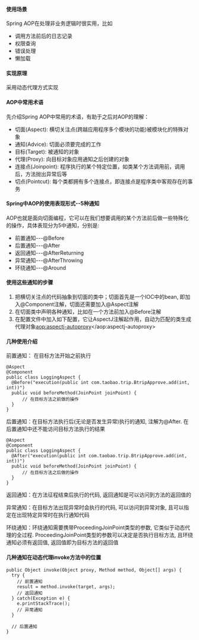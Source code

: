 #### 使用场景

Spring AOP在处理非业务逻辑时很实用，比如

* 调用方法前后的日志记录
* 权限查询
* 错误处理
* 懒加载

#### 实现原理
采用动态代理方式实现

#### AOP中常用术语
先介绍Spring AOP中常用的术语，有助于之后对AOP的理解：
* 切面(Aspect): 横切关注点(跨越应用程序多个模块的功能)被模块化的特殊对象
* 通知(Advice): 切面必须要完成的工作
* 目标(Target): 被通知的对象
* 代理(Proxy): 向目标对象应用通知之后创建的对象
* 连接点(Joinpoint): 程序执行的某个特定位置，如类某个方法调用前，调用后，方法抛出异常后等
* 切点(Pointcut): 每个类都拥有多个连接点，即连接点是程序类中客观存在的事务

#### Spring中AOP的使用表现形式--5种通知
AOP也就是面向切面编程，它可以在我们想要调用的某个方法前后做一些特殊化的操作，具体表现分为5中通知，分别是:
* 前置通知---@Before
* 后置通知---@After
* 返回通知---@AfterReturning
* 异常通知---@AfterThrowing
* 环绕通知---@Around

#### 使用这些通知的步骤
1. 把横切关注点的代码抽象到切面的类中；切面首先是一个IOC中的bean, 即加入@Component注解，切面还需要加入@Aspect注解
2. 在切面类中声明各种通知，比如在一个方法前加入@Before注解
3. 在配置文件中加入如下配置，它让AspectJ注解起作用，自动为匹配的类生成代理对象<aop:aspectj-autoproxy></aop:aspectj-autoproxy>

#### 几种使用介绍
前置通知： 在目标方法开始之前执行
    
    @Aspect
    @Component
    public class LoggingAspect {
      @Before("execution(public int com.taobao.trip.BtripApprove.add(int, int))")
      public void beforeMethod(JoinPoint joinPoint) {
          // 在目标方法之前做的操作
      }
    }

后置通知：在目标方法执行后(无论是否发生异常)执行的通知, 注解为@After. 在后置通知中还不能访问目标方法执行的结果
    
    @Aspect
    @Component
    public class LoggingAspect {
      @After("execution(public int com.taobao.trip.BtripApprove.add(int, int))")
      public void beforeMethod(JoinPoint joinPoint) {
          // 在目标方法之后做的操作
      }
    }

返回通知：在方法征程结束后执行的代码, 返回通知是可以访问到方法的返回值的

异常通知：在目标方法出现异常时会执行的代码, 可以访问到异常对象, 且可以指定在出现特定异常时在执行通知代码

环绕通知：环绕通知需要携带ProceedingJoinPoint类型的参数, 它类似于动态代理的全过程. ProceedingJoinPoint类型的参数可以决定是否执行目标方法, 且环绕通知必须有返回值, 返回值即为目标方法的返回值

#### 几种通知在动态代理invoke方法中的位置
    public Object invoke(Object proxy, Method method, Object[] args) {
      try {
        // 前置通知
        result = method.invoke(target, args);
        // 返回通知
      } catch(Exception e) {
        e.printStackTrace();
        // 异常通知
      }
      
      // 后置通知
    }
